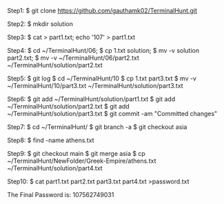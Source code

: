 Step1: 
$ git clone https://github.com/gauthamk02/TerminalHunt.git

Step2: 
$ mkdir solution

Step3: 
$ cat > part1.txt; echo '107' > part1.txt

Step4: 
$ cd ~/TerminalHunt/06; 
$ cp 1.txt solution;
$ mv -v solution part2.txt;
$ mv -v ~/TerminalHunt/06/part2.txt ~/TerminalHunt/solution/part2.txt

Step5:
$ git log
$ cd ~/TerminalHunt/10
$ cp 1.txt part3.txt
$ mv -v ~/TerminalHunt/10/part3.txt ~/TerminalHunt/solution/part3.txt

Step6:
$ git add ~/TerminalHunt/solution/part1.txt
$ git add ~/TerminalHunt/solution/part2.txt
$ git add ~/TerminalHunt/solution/part3.txt
$ git commit -am "Committed changes"

Step7:
$ cd ~/TerminalHunt/
$ git branch -a
$ git checkout asia

Step8:
$ find -name athens.txt

Step9:
$ git checkout main
$ git merge asia
$ cp ~/TerminalHunt/NewFolder/Greek-Empire/athens.txt ~/TerminalHunt/solution/part4.txt

Step10:
$ cat part1.txt part2.txt part3.txt part4.txt >password.txt

The Final Password is:
107562749031
